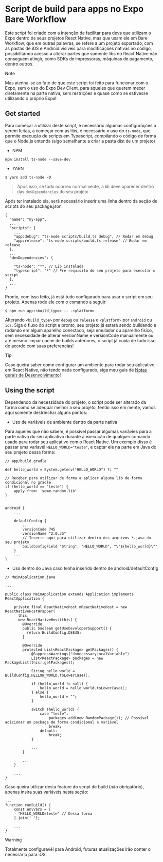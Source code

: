 # Script de build para apps no Expo Bare Workflow

Este script foi criado com a intenção de facilitar para devs que utilizam o Expo dentro de seus projetos React Native, mas que usam ele em Bare Workflow, que em outras palavras, se refere a um projeto exportado, com as pastas de iOS e Android visiveis para modificações nativas no código, possibilitando acesso a alterar partes que somente libs no React Native não conseguem atingir, como SDKs de impressoras, máquinas de pagamento, dentro outros.

> [!NOTE]
> Mas atenha-se ao fato de que este script foi feito para funcionar com o Expo, sem o uso do Expo Dev Client, para aqueles que querem mexer diretamente na parte nativa, sem restrições e quase como se estivesse utilizando o próprio Expo!

## Get started

Para começar a utilizar deste script, é necessário algumas configurações a serem feitas, a começar com as libs, é necessário o uso do `ts-node`, que permite execução de scripts em Typescript, compilando o código de forma que o Node.js entenda (algo semelhante a criar a pasta dist de um projeto)
- NPM
```
npm install ts-node --save-dev
```
- YARN
```
$ yarn add ts-node -D
```
> Após isso, se tudo ocorreu normalmente, a lib deve aparecer dentro das `devDependencies` do seu projeto

Após ter instalado ela, será necessário inserir uma linha dentro da seção de scripts do seu package.json
```
{
  "name": "my-app",
  ...
  "scripts": {
    ...
    "app:debug": "ts-node scripts/build.ts debug", // Rodar em debug
    "app:release": "ts-node scripts/build.ts release" // Rodar em release
  }, 
  ...
  "devDependencies": {
    ...
    "ts-node": "*", // Lib instalada 
    "typescript": "*" // Pre requisito do seu projeto para executar o script
  },
  ...
}
```

Pronto, com isso feito, já está tudo configurado para usar o script em seu projeto. Apenas rode ele com o comando a seguir:
```
$ npm run app:<build_type> -- -<platform>
```
Alterando `<build_type>` por `debug` ou `release` e `<platform>` por `android` ou `ios`. Siga o fluxo do script e pronto, seu projeto já estará sendo buildando e rodando em algum aparelho conectado, seja emulador ou aparelho fisíco, sem necessidade de alterar versionName e versionCode manualmente ou até mesmo limpar cache de builds anteriores, o script já cuida de tudo isso de acordo com suas preferencias!

> [!Tip]
> Caso queira saber como configurar um ambiente para rodar seu aplicativo em React Native, não tendo nada configurado, siga meu guia de [Notas gerais de Desenvolvimento](https://github.com/AnakonStar/notas-gerais-de-desenvolvimento)!

## Using the script

Dependendo da necessidade do projeto, o script pode ser alterado da forma como se adequar melhor a seu projeto, tendo isso em mente, vamos aqui somente destrinchar alguns pontos:

- Uso de variáveis de ambiente dentro da parte nativa

Para aqueles que não sabem, é possível passar algumas variávies para a parte nativa do seu aplicativo durante a execução de qualquer comando usado para rodar seu aplicativo com o React Native. Um exemplo disso é passar uma variavél `HELLO_WORLD="teste"`, e captar ele na parte em Java do seu projeto dessa forma:
```
// app/build.gradle

def hello_world = System.getenv("HELLO_WORLD") ?: ""

// Receber para utilizar de forma a aplicar alguma lib de forma condicional no gradle
if (hello_world == "teste") {
    apply from: 'some-random-lib'
}


android {
    ...

    defaultConfig {
        ...
        versionCode 745
        versionName "2.0.35"
        // Inserir aqui para utilizar dentro dos arquivos *.java do seu projeto
        buildConfigField "String", "HELLO_WORLD", "\"${hello_world}\""
    }
    ...
}
```

- Uso dentro do Java caso tenha inserido dentro de android/defaultConfig
```
// MainApplication.java

...

public class MainApplication extends Application implements ReactApplication {

    private final ReactNativeHost mReactNativeHost = new ReactNativeHostWrapper(
      this,
      new ReactNativeHost(this) {
        @Override
        public boolean getUseDeveloperSupport() {
          return BuildConfig.DEBUG;
        }
  
        @Override
        protected List<ReactPackage> getPackages() {
            @SuppressWarnings("UnnecessaryLocalVariable")
            List<ReactPackage> packages = new PackageList(this).getPackages();
    
            String hello_world = BuildConfig.HELLOW_WORLD.toLowerCase();
          
            if (hello_world != null) {
                hello_world = hello_world.toLowerCase();
            } else {
                hello_world = "";
            }
          
            switch (hello_world) {
                case "teste":
                    packages.add(new RandomPackage()); // Possivel adicionar um package de forma condicional a variável
                    break;
                default:
                    break;
            }

            ...
        }

        ...
    }

    ...
}
```

Caso queira utilizar desta feature do script de build (não obrigatório), apenas insira suas variáveis nesta seção:
```
...
function runBuild() {
    const envVars = [
      "HELLO_WORLD=teste" // Dessa forma
    ].join(' ');

    ...
}
```

> [!Warning]
> Totalmente configuravél para Android, futuras atualizações irão conter o necessário para iOS
